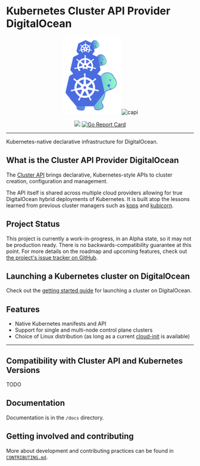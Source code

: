 # Kubernetes Cluster API Provider DigitalOcean

<p align="center"><img alt="capi" src="https://github.com/kubernetes-sigs/cluster-api/raw/master/docs/book/src/images/introduction.png" width="160x" /><img alt="capi" src="https://upload.wikimedia.org/wikipedia/commons/f/ff/DigitalOcean_logo.svg" width="192x" /></p>
<p align="center">
<!-- prow build badge, godoc, and go report card-->
</a> <a href="https://godoc.org/sigs.k8s.io/cluster-api-provider-digitalocean"><img src="https://godoc.org/sigs.k8s.io/cluster-api-provider-digitalocean?status.svg"></a> <a href="https://goreportcard.com/report/sigs.k8s.io/cluster-api-provider-digitalocean"><img alt="Go Report Card" src="https://goreportcard.com/badge/sigs.k8s.io/cluster-api-provider-digitalocean" /></a></p>

------

Kubernetes-native declarative infrastructure for DigitalOcean.

## What is the Cluster API Provider DigitalOcean

The [Cluster API][cluster_api] brings
declarative, Kubernetes-style APIs to cluster creation, configuration and
management.

The API itself is shared across multiple cloud providers allowing for true DigitalOcean
hybrid deployments of Kubernetes. It is built atop the lessons learned from
previous cluster managers such as [kops][kops] and
[kubicorn][kubicorn].

## Project Status

This project is currently a work-in-progress, in an Alpha state, so it may not be production ready. There is no backwards-compatibility guarantee at this point. For more details on the roadmap and upcoming features, check out [the project's issue tracker on GitHub][issue].

## Launching a Kubernetes cluster on DigitalOcean

Check out the [getting started guide](./docs/getting-started.md) for launching a cluster on DigitalOcean.

## Features

- Native Kubernetes manifests and API
- Support for single and multi-node control plane clusters
- Choice of Linux distribution (as long as a current [cloud-init](https://cloudinit.readthedocs.io/en/latest/topics/examples.html) is available)

------

## Compatibility with Cluster API and Kubernetes Versions

TODO

## Documentation

Documentation is in the `/docs` directory.

## Getting involved and contributing

More about development and contributing practices can be found in [`CONTRIBUTING.md`](./CONTRIBUTING.md).

<!-- References -->

[prow]: https://go.k8s.io/bot-commands
[issue]: https://github.com/kubernetes-sigs/cluster-api-provider-digitalocean/issues
[new_issue]: https://github.com/kubernetes-sigs/cluster-api-provider-digitalocean/issues/new
[good_first_issue]: https://github.com/kubernetes-sigs/cluster-api-provider-digitalocean/issues?q=is%3Aissue+is%3Aopen+sort%3Aupdated-desc+label%3A%22good+first+issue%22
[cluster_api]: https://github.com/kubernetes-sigs/cluster-api
[kops]: https://github.com/kubernetes/kops
[kubicorn]: http://kubicorn.io/
[tilt]: https://tilt.dev
[cluster_api_tilt]: https://master.cluster-api.sigs.k8s.io/developer/tilt.html